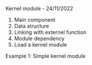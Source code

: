Kernel module - 24/11/2022
1. Main component 
2. Data structure
3. Linking with externel function
4. Module dependency 
5. Load a kernel module

Example 1: Simple kernel module

